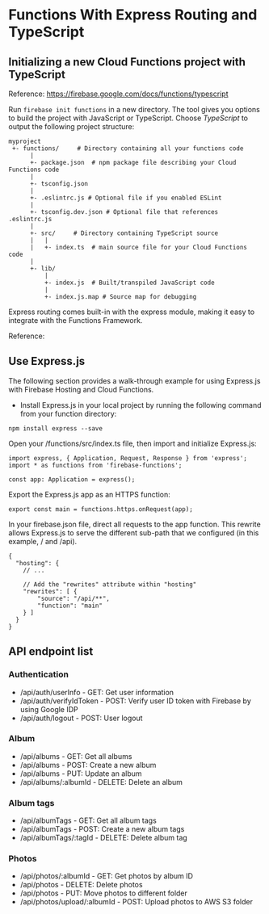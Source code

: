 # Functions With Express Routing and TypeScript

## Initializing a new Cloud Functions project with TypeScript
Reference:
https://firebase.google.com/docs/functions/typescript

Run `firebase init functions` in a new directory. The tool gives you options to build the project with JavaScript or TypeScript.
Choose *TypeScript* to output the following project structure:

```
myproject
 +- functions/     # Directory containing all your functions code
      |
      +- package.json  # npm package file describing your Cloud Functions code
      |
      +- tsconfig.json
      |
      +- .eslintrc.js # Optional file if you enabled ESLint
      |
      +- tsconfig.dev.json # Optional file that references .eslintrc.js
      |
      +- src/     # Directory containing TypeScript source
      |   |
      |   +- index.ts  # main source file for your Cloud Functions code
      |
      +- lib/
          |
          +- index.js  # Built/transpiled JavaScript code
          |
          +- index.js.map # Source map for debugging
```

Express routing comes built-in with the express module, making it easy to integrate with the Functions Framework.

Reference:

## Use Express.js
The following section provides a walk-through example for using Express.js with Firebase Hosting and Cloud Functions.

* Install Express.js in your local project by running the following command from your function directory:
```
npm install express --save
```

Open your /functions/src/index.ts file, then import and initialize Express.js:

```
import express, { Application, Request, Response } from 'express';
import * as functions from 'firebase-functions';

const app: Application = express();
```

Export the Express.js app as an HTTPS function:

```
export const main = functions.https.onRequest(app);
```

In your firebase.json file, direct all requests to the app function. This rewrite allows Express.js to serve the different sub-path that we configured (in this example, / and /api).

```
{
  "hosting": {
    // ...

    // Add the "rewrites" attribute within "hosting"
    "rewrites": [ {
        "source": "/api/**",
        "function": "main"
    } ]
  }
}
```
## API endpoint list
### Authentication
* /api/auth/userInfo - GET: Get user information
* /api/auth/verifyIdToken - POST: Verify user ID token with Firebase by using Google IDP
* /api/auth/logout - POST: User logout

### Album
* /api/albums - GET: Get all albums
* /api/albums - POST: Create a new album
* /api/albums - PUT: Update an album
* /api/albums/:albumId - DELETE: Delete an album

### Album tags
* /api/albumTags - GET: Get all album tags
* /api/albumTags - POST: Create a new album tags
* /api/albumTags/:tagId - DELETE: Delete album tag

### Photos
* /api/photos/:albumId - GET: Get photos by album ID
* /api/photos - DELETE: Delete photos
* /api/photos - PUT: Move photos to different folder
* /api/photos/upload/:albumId - POST: Upload photos to AWS S3 folder
